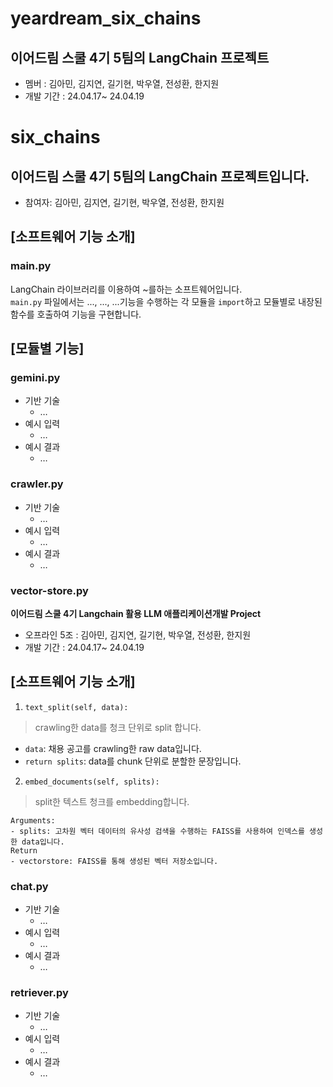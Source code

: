 # yeardream_six_chains
## 이어드림 스쿨 4기 5팀의 LangChain 프로젝트
- 멤버 : 김아민, 김지연, 길기현, 박우열, 전성환, 한지원
- 개발 기간 : 24.04.17~ 24.04.19

# six_chains
## 이어드림 스쿨 4기 5팀의 LangChain 프로젝트입니다.
- 참여자: 김아민, 김지연, 길기현, 박우열, 전성환, 한지원


## [소프트웨어 기능 소개]

### main.py

LangChain 라이브러리를 이용하여 ~를하는 소프트웨어입니다.<br>
`main.py` 파일에서는 ..., ..., ...기능을 수행하는 각 모듈을 `import`하고 모듈별로 내장된 함수를 호출하여 기능을 구현합니다.

## [모듈별 기능]

### gemini.py
- 기반 기술
    - …
- 예시 입력
    - …
- 예시 결과
    - …

### crawler.py
- 기반 기술
    - …
- 예시 입력
    - …
- 예시 결과
    - …
 
### vector-store.py
**이어드림 스쿨 4기 Langchain 활용 LLM 애플리케이션개발 Project**
- 오프라인 5조 : 김아민, 김지연, 길기현, 박우열, 전성환, 한지원
- 개발 기간 : 24.04.17~ 24.04.19
  
## [소프트웨어 기능 소개]

1. `text_split(self, data):` 
>crawling한 data를 청크 단위로 split 합니다.

- `data`: 채용 공고를 crawling한 raw data입니다.
- `return splits`: data를 chunk 단위로 분할한 문장입니다.

2. `embed_documents(self, splits):`
>split한 텍스트 청크를 embedding합니다.

	Arguments: 
	- splits: 고차원 벡터 데이터의 유사성 검색을 수행하는 FAISS를 사용하여 인덱스를 생성한 data입니다.
	Return
	- vectorstore: FAISS를 통해 생성된 벡터 저장소입니다.

### chat.py
- 기반 기술
    - …
- 예시 입력
    - …
- 예시 결과
    - …

### retriever.py
- 기반 기술
    - …
- 예시 입력
    - …
- 예시 결과
    - …

